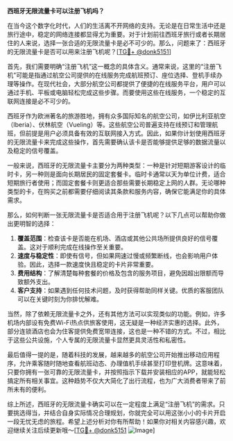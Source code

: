 **西班牙无限流量卡可以注册飞机吗？**

在当今这个数字化时代，人们的生活离不开网络的支持。无论是在日常生活中还是旅行途中，稳定的网络连接都显得尤为重要。对于计划前往西班牙旅行或者长期居住的人来说，选择一张合适的无限流量卡是必不可少的。那么，问题来了：西班牙的无限流量卡是否可以用来注册飞机呢？[[TG💪+ @donk5151](https://t.me/s/donk5151)]

首先，我们需要明确“注册飞机”这一概念的具体含义。通常来说，这里的“注册飞机”可能是指通过航空公司提供的在线服务完成航班预订、座位选择、登机手续办理等操作。在现代社会，大部分航空公司都提供了便捷的在线服务平台，用户可以通过手机、平板或电脑轻松完成这些步骤。而要使用这些在线服务，一个稳定的互联网连接是必不可少的。

西班牙作为欧洲著名的旅游胜地，拥有众多国际知名的航空公司，如伊比利亚航空（Iberia）、伏林航空（Vueling）等。这些航空公司普遍支持在线预订和管理航班，但前提是用户必须具备有效的互联网接入方式。因此，如果你计划使用西班牙的无限流量卡来完成这些操作，首先需要确认该卡是否能够提供足够的数据流量以及稳定的信号覆盖。

一般来说，西班牙的无限流量卡主要分为两种类型：一种是针对短期游客设计的临时卡，另一种则是面向长期居民的固定套餐卡。临时卡通常以天为单位计费，适合短期旅行者使用；而固定套餐卡则更适合那些需要长期稳定上网的人群。无论哪种类型的卡，在购买之前都需要仔细阅读其条款和服务内容，确保它能满足你的具体需求。

那么，如何判断一张无限流量卡是否适合用于注册飞机呢？以下几点可以帮助你做出更明智的选择：

1. **覆盖范围**：检查该卡是否能在机场、酒店或其他公共场所提供良好的信号覆盖。这对于顺利完成在线操作至关重要。
2. **速度与稳定性**：即使有信号，但如果网速过慢或频繁断线，也会影响用户体验。因此，选择一款速度快且稳定的卡片非常重要。
3. **费用结构**：了解清楚每种套餐的价格及包含的服务项目，避免因超出限额而导致额外支出。
4. **客户支持**：如果遇到任何技术问题，及时获得帮助同样关键。优质的客服团队可以在关键时刻为你排忧解难。

当然，除了依赖无限流量卡之外，还有其他方法可以实现类似的功能。例如，许多机场内部设有免费Wi-Fi热点供旅客使用，这无疑是一种经济实惠的选择。此外，部分连锁酒店也会为住客提供免费宽带连接，这也是一种不错的方式。不过，相比于这些公共设施，个人专属的无限流量卡显然更具灵活性和私密性。

最后值得一提的是，随着科技的发展，越来越多的航空公司开始推出移动应用程序，允许乘客随时随地查看航班动态、办理值机手续甚至打印登机牌。这意味着，只要你拥有一张可靠的无限流量卡，并按照指示下载并安装相应的APP，就能轻松搞定所有相关事宜。这种趋势不仅大大简化了出行流程，也为广大消费者带来了前所未有的便利。

综上所述，西班牙的无限流量卡确实可以在一定程度上满足“注册飞机”的需求。只要挑选得当，并结合自身实际情况合理规划，你就完全可以用这张小小的卡片开启一段无忧无虑的旅程。希望上述分析对你有所帮助！如果你对相关内容感兴趣，欢迎继续关注后续更新哦～[[TG💪+ @donk5151](https://t.me/s/donk5151) ![Image](https://i.postimg.cc/rwNCRYN7/Snipaste-2025-04-30-17-27-05.png)]